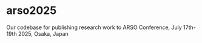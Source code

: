 # arso2025
Our codebase for publishing research work to ARSO Conference, July 17th-19th 2025, Osaka, Japan
